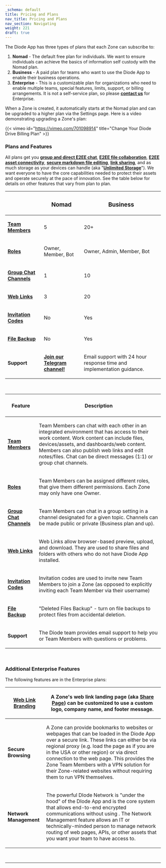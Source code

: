 ```yaml
---
_schema: default
title: Pricing and Plans
nav_title: Pricing and Plans
nav_section: Navigating
weight: 221
draft: true
---
```

The Diode App has three types of plans that each Zone can subscribe to:

1. **Nomad** - The default free plan for individuals. We want to ensure individuals can achieve the basics of information self custody with the Nomad plan.
2. **Business** - A paid plan for teams who want to use the Diode App to enable their business operations.
3. **Enterprise** - This is a customizable plan for organizations who need to enable multiple teams, special features, limits, support, or billing arrangements. It is not a self-service plan, so please <a href="https://contactdiode.paperform.co/" target="_blank" rel="noopener"><strong>contact us</strong></a> for Enterprise.

When a Zone is created, it automatically starts at the Nomad plan and can be upgraded to a higher plan via the Settings page. Here is a video demonstrating upgrading a Zone's plan:

{{< vimeo id="https://vimeo.com/701098914" title="Change Your Diode Drive Billing Plan" >}}

### **Plans and Features**

All plans get you <a href="https://app.docs.diode.io/docs/navigating/chat-with-other-team-members/" target="_blank" rel="noopener"><strong>group and direct E2EE chat</strong></a>, <a href="https://app.docs.diode.io/docs/navigating/add-a-team-member-or-additional-device/" target="_blank" rel="noopener"><strong>E2EE file collaboration</strong></a>, <a href="https://support.diode.io/article/ub9xrruimv" target="_blank" rel="noopener"><strong>E2EE asset connectivity</strong></a>, <a href="https://app.docs.diode.io/docs/navigating/file-editors/" target="_blank" rel="noopener"><strong>secure markdown file editing</strong></a>, <a href="https://app.docs.diode.io/docs/navigating/share-a-file-or-folder-via-web-browser/" target="_blank" rel="noopener"><strong>link sharing</strong></a>, and as much storage as your devices can handle (aka "<a href="https://support.diode.io/article/vr156n18cf" target="_blank" rel="noopener"><strong>Unlimited Storage</strong></a>"). We want everyone to have the core capabilities needed to protect their assets and operate securely at the pace of innovation. See the table below for details on other features that vary from plan to plan.

<table><thead><tr><th><p></p></th><th><h3><strong>Nomad</strong></h3></th><th><h3><strong>Business</strong></h3></th></tr></thead><tbody><tr><td><p><a href="https://app.docs.diode.io/docs/navigating/add-a-team-member-or-additional-device/" target="_blank" rel="noopener"><strong>Team Members</strong></a></p></td><td><p>5</p></td><td><p>20+</p></td></tr><tr><td><p><a href="https://app.docs.diode.io/docs/navigating/manage-team-member-roles/"><strong>Roles</strong></a></p></td><td><p>Owner, Member, Bot</p></td><td><p>Owner, Admin, Member, Bot</p></td></tr><tr><td><p><a href="https://app.docs.diode.io/docs/navigating/create-a-group-chat/" target="_blank" rel="noopener"><strong>Group Chat Channels</strong></a></p></td><td><p>1</p></td><td><p>10</p></td></tr><tr><td><p><a href="https://app.docs.diode.io/docs/navigating/share-a-file-or-folder-via-web-browser/" target="_blank" rel="noopener"><strong>Web Links</strong></a></p></td><td><p>3</p></td><td><p>20</p></td></tr><tr><td><p><a href="https://app.docs.diode.io/docs/navigating/invite-codes/" target="_blank" rel="noopener"><strong>Invitation Codes</strong></a></p></td><td><p>No</p></td><td><p>Yes</p></td></tr><tr><td><p><a href="https://app.docs.diode.io/docs/navigating/backup-your-confidential-files/" target="_blank" rel="noopener"><strong>File Backup</strong></a></p></td><td><p>No</p></td><td><p>Yes</p></td></tr><tr><td><p><strong>Support</strong></p></td><td><p><a href="https://t.me/diode_chain" target="_blank" rel="noopener"><strong>Join our Telegram channel!</strong></a></p></td><td><p>Email support with 24 hour response time and implementation guidance.</p></td></tr></tbody></table>

&nbsp;

<table><thead><tr><th><h4><strong>Feature</strong></h4></th><th><h4><strong>Description</strong></h4></th></tr></thead><tbody><tr><td><p><a href="https://app.docs.diode.io/docs/navigating/add-a-team-member-or-additional-device/" target="_blank" rel="noopener"><strong>Team Members</strong></a></p></td><td><p>Team Members can chat with each other in an integrated environment that has access to their work content. Work content can include files, devices/assets, and dashboards/web content. Members can also publish web links and edit notes/files. Chat can be direct messages (1:1) or group chat channels.</p></td></tr><tr><td><p><a href="https://app.docs.diode.io/docs/navigating/manage-team-member-roles/"><strong>Roles</strong></a></p></td><td><p>Team Members can be assigned different roles, that give them different permissions. Each Zone may only have one Owner.</p></td></tr><tr><td><p><a href="https://app.docs.diode.io/docs/navigating/create-a-group-chat/" target="_blank" rel="noopener"><strong>Group Chat Channels</strong></a></p></td><td><p>Team Members can chat in a group setting in a channel designated for a given topic. Channels can be made public or private (Business plan and up).</p></td></tr><tr><td><p><a href="https://app.docs.diode.io/docs/navigating/share-a-file-or-folder-via-web-browser/" target="_blank" rel="noopener"><strong>Web Links</strong></a></p></td><td><p>Web Links allow browser-based preview, upload, and download. They are used to share files and folders with others who do not have Diode App installed.</p></td></tr><tr><td><p><a href="https://app.docs.diode.io/docs/navigating/invite-codes/" target="_blank" rel="noopener"><strong>Invitation Codes</strong></a></p></td><td><p>Invitation codes are used to invite new Team Members to join a Zone (as opposed to explicitly inviting each Team Member via their username)</p></td></tr><tr><td><p><a href="https://app.docs.diode.io/docs/navigating/backup-your-confidential-files/" target="_blank" rel="noopener"><strong>File Backup</strong></a></p></td><td><p>"Deleted Files Backup" - turn on file backups to protect files from accidental deletion.</p></td></tr><tr><td><p><strong>Support</strong></p></td><td><p>The Diode team provides email support to help you or Team Members with questions or problems.</p></td></tr></tbody></table>

&nbsp;

### **Additional Enterprise Features**

The following features are in the Enterprise plans:

<table><thead><tr><th><p><a href="https://app.docs.diode.io/docs/navigating/how-to-customize-share-page-information/" target="_blank" rel="noopener"><strong>Web Link Branding</strong></a></p></th><th><p><strong>A Zone's web link landing page (aka </strong><a href="https://support.diode.io/article/ssnzo09rzv" target="_blank" rel="noopener"><strong>Share Page</strong></a><strong>) can be customized to use a custom logo, company name, and footer message.</strong></p></th></tr></thead><tbody><tr><td><p><strong>Secure Browsing</strong></p></td><td><p>A Zone can provide bookmarks to websites or webpages that can be loaded in the Diode App over a secure link. These links can either be via regional proxy (e.g. load the page as if you are in the USA or other region) or via direct connection to the web page. This provides the Zone Team Members with a VPN solution for their Zone-related websites without requiring them to run VPN themselves.</p></td></tr><tr><td><p><strong>Network Management</strong></p></td><td><p>The powerful DIode Network is "under the hood" of the DIode App and is the core system that allows end-to-end encrypted communications without using . The Network Management feature allows an IT or technically-minded person to manage network routing of web pages, APIs, or other assets that you want your team to have access to.</p></td></tr></tbody></table>

&nbsp;

---

&nbsp;